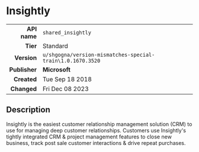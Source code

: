# Insightly
| | |
|-:|-|
|**API name**|`shared_insightly`|
|**Tier**|Standard|
|**Version**|`u/shgogna/version-mismatches-special-train\1.0.1670.3520`|
|**Publisher**|**Microsoft**|
|**Created**|Tue Sep 18 2018|
|**Changed**|Fri Dec 08 2023|

## Description
Insightly is the easiest customer relationship management solution (CRM) to use for managing deep customer relationships. Customers use Insightly's tightly integrated CRM & project management features to close new business, track post sale customer interactions & drive repeat purchases.
